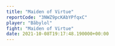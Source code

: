 ```yaml
---
title: "Maiden of Virtue"
reportCode: "3NWZ9pcKAbYPfqxC"
player: "Bãbylol"
fight: "Maiden of Virtue"
date: 2021-10-08T19:17:48.190000+00:00
---
```

